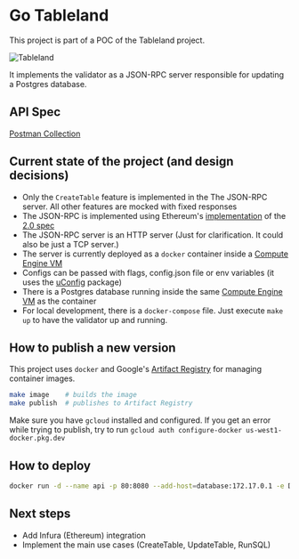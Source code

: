 # Go Tableland

This project is part of a POC of the Tableland project.

![Tableland](https://user-images.githubusercontent.com/1233473/143463929-e5e0ee72-6dc6-4dda-a444-ea15268f227b.png)

It implements the validator as a JSON-RPC server responsible for updating a Postgres database.

## API Spec

[Postman Collection](https://www.postman.com/aviation-participant-86342471/workspace/my-workspace/collection/18493329-068ef574-afde-4057-926c-ebee6628315c)

## Current state of the project (and design decisions)

- Only the `CreateTable` feature is implemented in the The JSON-RPC server. All other features are mocked with fixed responses
- The JSON-RPC is implemented using Ethereum's [implementation](https://pkg.go.dev/github.com/ethereum/go-ethereum/rpc) of the [2.0 spec](https://www.jsonrpc.org/specification)
- The JSON-RPC server is an HTTP server (Just for clarification. It could also be just a TCP server.)
- The server is currently deployed as a `docker` container inside a [Compute Engine VM](https://console.cloud.google.com/compute/instances?project=textile-310716&authuser=1)
- Configs can be passed with flags, config.json file or env variables (it uses the [uConfig](https://github.com/omeid/uconfig) package)
- There is a Postgres database running inside the same [Compute Engine VM](https://console.cloud.google.com/compute/instances?project=textile-310716&authuser=1) as the container
- For local development, there is a `docker-compose` file. Just execute `make up` to have the validator up and running.

## How to publish a new version

This project uses `docker` and Google's [Artifact Registry](https://console.cloud.google.com/artifacts?authuser=1&project=textile-310716) for managing container images.

```bash
make image    # builds the image
make publish  # publishes to Artifact Registry
```

Make sure you have `gcloud` installed and configured.
If you get an error while trying to publish, try to run `gcloud auth configure-docker us-west1-docker.pkg.dev`

## How to deploy

```bash
docker run -d --name api -p 80:8080 --add-host=database:172.17.0.1 -e DB_HOST=database -e DB_PASS=[[PASSWORD]] -e DB_USER=validator -e DB_NAME=tableland -e DB_PORT=5432 [[IMAGE]]
```

## Next steps

- Add Infura (Ethereum) integration
- Implement the main use cases (CreateTable, UpdateTable, RunSQL)
